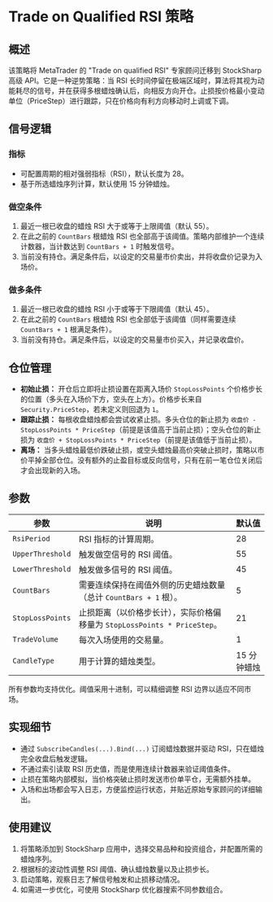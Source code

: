 # Trade on Qualified RSI 策略

## 概述
该策略将 MetaTrader 的 "Trade on qualified RSI" 专家顾问迁移到 StockSharp 高级 API。它是一种逆势策略：当 RSI 长时间停留在极端区域时，算法将其视为动能耗尽的信号，并在获得多根蜡烛确认后，向相反方向开仓。止损按价格最小变动单位（PriceStep）进行跟踪，只在价格向有利方向移动时上调或下调。

## 信号逻辑
### 指标
* 可配置周期的相对强弱指标（RSI），默认长度为 28。
* 基于所选蜡烛序列计算，默认使用 15 分钟蜡烛。

### 做空条件
1. 最近一根已收盘的蜡烛 RSI 大于或等于上限阈值（默认 55）。
2. 在此之前的 `CountBars` 根蜡烛 RSI 也全部高于该阈值。策略内部维护一个连续计数器，当计数达到 `CountBars + 1` 时触发信号。
3. 当前没有持仓。满足条件后，以设定的交易量市价卖出，并将收盘价记录为入场价。

### 做多条件
1. 最近一根已收盘的蜡烛 RSI 小于或等于下限阈值（默认 45）。
2. 在此之前的 `CountBars` 根蜡烛 RSI 也全部低于该阈值（同样需要连续 `CountBars + 1` 根满足条件）。
3. 当前没有持仓。满足条件后，以设定的交易量市价买入，并记录收盘价。

## 仓位管理
* **初始止损：** 开仓后立即将止损设置在距离入场价 `StopLossPoints` 个价格步长的位置（多头在入场价下方，空头在上方）。价格步长来自 `Security.PriceStep`，若未定义则回退为 `1`。
* **跟踪止损：** 每根收盘蜡烛都会尝试收紧止损。多头仓位的新止损为 `收盘价 - StopLossPoints * PriceStep`（前提是该值高于当前止损）；空头仓位的新止损为 `收盘价 + StopLossPoints * PriceStep`（前提是该值低于当前止损）。
* **离场：** 当多头蜡烛最低价跌破止损，或空头蜡烛最高价突破止损时，策略以市价平掉全部仓位。没有额外的止盈目标或反向信号，只有在前一笔仓位关闭后才会出现新的入场。

## 参数
| 参数 | 说明 | 默认值 |
| --- | --- | --- |
| `RsiPeriod` | RSI 指标的计算周期。 | 28 |
| `UpperThreshold` | 触发做空信号的 RSI 阈值。 | 55 |
| `LowerThreshold` | 触发做多信号的 RSI 阈值。 | 45 |
| `CountBars` | 需要连续保持在阈值外侧的历史蜡烛数量（总计 `CountBars + 1` 根）。 | 5 |
| `StopLossPoints` | 止损距离（以价格步长计），实际价格偏移量为 `StopLossPoints * PriceStep`。 | 21 |
| `TradeVolume` | 每次入场使用的交易量。 | 1 |
| `CandleType` | 用于计算的蜡烛类型。 | 15 分钟蜡烛 |

所有参数均支持优化。阈值采用十进制，可以精细调整 RSI 边界以适应不同市场。

## 实现细节
* 通过 `SubscribeCandles(...).Bind(...)` 订阅蜡烛数据并驱动 RSI，只在蜡烛完全收盘后触发逻辑。
* 不通过索引读取 RSI 历史值，而是使用连续计数器来验证阈值条件。
* 止损在策略内部模拟，当价格突破止损时发送市价单平仓，无需额外挂单。
* 入场和出场都会写入日志，方便监控运行状态，并贴近原始专家顾问的详细输出。

## 使用建议
1. 将策略添加到 StockSharp 应用中，选择交易品种和投资组合，并配置所需的蜡烛序列。
2. 根据标的波动性调整 RSI 阈值、确认蜡烛数量以及止损步长。
3. 启动策略，观察日志了解信号触发和止损移动情况。
4. 如需进一步优化，可使用 StockSharp 优化器搜索不同参数组合。
